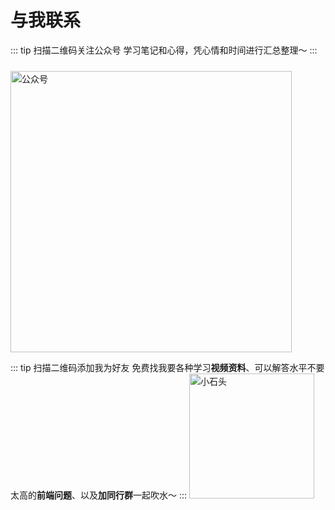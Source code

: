# 与我联系

::: tip 扫描二维码关注公众号
学习笔记和心得，凭心情和时间进行汇总整理～
:::

<img src="https://xingorg1.github.io/xingorg1Note/images/qdsb_qrcode.gif" alt="公众号" style="width: 450px;margin-top: 10px;">

::: tip 扫描二维码添加我为好友
免费找我要各种学习**视频资料**、可以解答水平不要太高的**前端问题**、以及**加同行群**一起吹水～
:::
<img src="https://xingorg1.github.io/xingorg1Note/images/me.jpg" alt="小石头" style="width: 200px">
